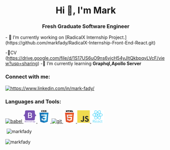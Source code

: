 <h1 align="center">Hi 👋, I'm Mark</h1> <h3 align="center">Fresh Graduate Software Engineer</h3> - 🔭 I’m currently working on [RadicalX Internship Project.]
(https://github.com/markfady/RadicalX-Internship-Front-End-React.git)

-:page_with_curl:CV (https://drive.google.com/file/d/1S17US6uO9ns6vjcH54yJltQkbpqyLVcF/view?usp=sharing)
                                                                                                                                                                        -🌱 I’m currently learning **Graphql,Apollo Server**
 <h3 align="left">Connect with me:</h3> <p align="left"> <a href="https://linkedin.com/in/mark-fady" target="blank"><img align="center" src="https://raw.githubusercontent.com/rahuldkjain/github-profile-readme-generator/master/src/images/icons/Social/linked-in-alt.svg" alt="https://www.linkedin.com/in/mark-fady/" height="30" width="40" /></a> </p> <h3 align="left">Languages and Tools:</h3> <p align="left"> <a href="https://babeljs.io/" target="_blank" rel="noreferrer"> <img src="https://www.vectorlogo.zone/logos/babeljs/babeljs-icon.svg" alt="babel" width="40" height="40"/> </a> <a href="https://getbootstrap.com" target="_blank" rel="noreferrer"> <img src="https://raw.githubusercontent.com/devicons/devicon/master/icons/bootstrap/bootstrap-plain-wordmark.svg" alt="bootstrap" width="40" height="40"/> </a> <a href="https://www.w3schools.com/css/" target="_blank" rel="noreferrer"> <img src="https://raw.githubusercontent.com/devicons/devicon/master/icons/css3/css3-original-wordmark.svg" alt="css3" width="40" height="40"/> </a> <a href="https://git-scm.com/" target="_blank" rel="noreferrer"> <img src="https://www.vectorlogo.zone/logos/git-scm/git-scm-icon.svg" alt="git" width="40" height="40"/> </a> <a href="https://www.w3.org/html/" target="_blank" rel="noreferrer"> <img src="https://raw.githubusercontent.com/devicons/devicon/master/icons/html5/html5-original-wordmark.svg" alt="html5" width="40" height="40"/> </a> <a href="https://developer.mozilla.org/en-US/docs/Web/JavaScript" target="_blank" rel="noreferrer"> <img src="https://raw.githubusercontent.com/devicons/devicon/master/icons/javascript/javascript-original.svg" alt="javascript" width="40" height="40"/> </a> <a href="https://reactjs.org/" target="_blank" rel="noreferrer"> <img src="https://raw.githubusercontent.com/devicons/devicon/master/icons/react/react-original-wordmark.svg" alt="react" width="40" height="40"/> </a> </p> <p>&nbsp;<img align="center" src="https://github-readme-stats.vercel.app/api?username=markfady&show_icons=true&locale=en" alt="markfady" /></p> <p><img align="center" src="https://github-readme-streak-stats.herokuapp.com/?user=markfady&" alt="markfady" /></p>

